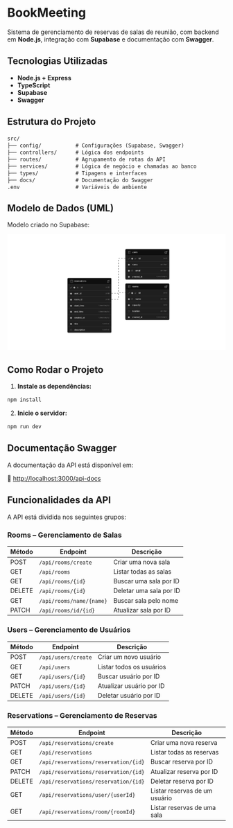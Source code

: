 # BookMeeting

Sistema de gerenciamento de reservas de salas de reunião, com backend em **Node.js**, integração com **Supabase** e documentação com **Swagger**.

## Tecnologias Utilizadas

- **Node.js + Express**
- **TypeScript**
- **Supabase**
- **Swagger**

## Estrutura do Projeto

```
src/
├── config/           # Configurações (Supabase, Swagger)
├── controllers/      # Lógica dos endpoints
├── routes/           # Agrupamento de rotas da API
├── services/         # Lógica de negócio e chamadas ao banco
├── types/            # Tipagens e interfaces
├── docs/             # Documentação do Swagger
.env                  # Variáveis de ambiente
```

## Modelo de Dados (UML)

Modelo criado no Supabase:

![Modelo UML](./schema.png)

## Como Rodar o Projeto

1. **Instale as dependências:**

```bash
npm install
```

2. **Inicie o servidor:**

```bash
npm run dev
```

## Documentação Swagger

A documentação da API está disponível em:

🔗 [http://localhost:3000/api-docs](http://localhost:3000/api-docs)

## Funcionalidades da API

A API está dividida nos seguintes grupos:

### Rooms – Gerenciamento de Salas

| Método | Endpoint                      | Descrição                     |
|--------|-------------------------------|-------------------------------|
| POST   | `/api/rooms/create`           | Criar uma nova sala           |
| GET    | `/api/rooms`                  | Listar todas as salas         |
| GET    | `/api/rooms/{id}`             | Buscar uma sala por ID        |
| DELETE | `/api/rooms/{id}`             | Deletar uma sala por ID       |
| GET    | `/api/rooms/name/{name}`      | Buscar sala pelo nome         |
| PATCH  | `/api/rooms/id/{id}`          | Atualizar sala por ID         |

### Users – Gerenciamento de Usuários

| Método | Endpoint                      | Descrição                     |
|--------|-------------------------------|-------------------------------|
| POST   | `/api/users/create`           | Criar um novo usuário         |
| GET    | `/api/users`                  | Listar todos os usuários      |
| GET    | `/api/users/{id}`             | Buscar usuário por ID         |
| PATCH  | `/api/users/{id}`             | Atualizar usuário por ID      |
| DELETE | `/api/users/{id}`             | Deletar usuário por ID        |

### Reservations – Gerenciamento de Reservas

| Método | Endpoint                                   | Descrição                             |
|--------|--------------------------------------------|----------------------------------------|
| POST   | `/api/reservations/create`                 | Criar uma nova reserva                 |
| GET    | `/api/reservations`                        | Listar todas as reservas               |
| GET    | `/api/reservations/reservation/{id}`       | Buscar reserva por ID                  |
| PATCH  | `/api/reservations/reservation/{id}`       | Atualizar reserva por ID               |
| DELETE | `/api/reservations/reservation/{id}`       | Deletar reserva por ID                 |
| GET    | `/api/reservations/user/{userId}`          | Listar reservas de um usuário          |
| GET    | `/api/reservations/room/{roomId}`          | Listar reservas de uma sala            |
